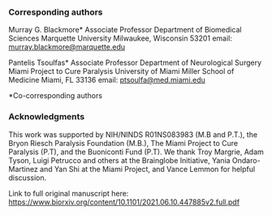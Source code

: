 ### Corresponding authors

Murray G. Blackmore*
Associate Professor
Department of Biomedical Sciences
Marquette University
Milwaukee, Wisconsin 53201
email: murray.blackmore@marquette.edu


Pantelis Tsoulfas*
Associate Professor
Department of Neurological Surgery
Miami Project to Cure Paralysis
University of Miami Miller School of Medicine
Miami, FL 33136
email: ptsoulfa@med.miami.edu


*Co-corresponding authors


### Acknowledgments 
This work was supported by NIH/NINDS R01NS083983 (M.B and P.T.), the Bryon Riesch Paralysis Foundation (M.B.), The Miami Project to Cure Paralysis (P.T), and the Buoniconti Fund (P.T). We thank Troy Margrie, Adam Tyson, Luigi Petrucco and others at the Brainglobe Initiative, Yania Ondaro-Martinez and Yan Shi at the Miami Project, and Vance Lemmon for helpful discussion. 


Link to full original manuscript here: https://www.biorxiv.org/content/10.1101/2021.06.10.447885v2.full.pdf